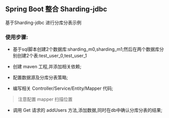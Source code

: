 ## Spring Boot 整合 Sharding-jdbc

基于Sharding-jdbc 进行分库分表示例

### 使用步骤:

* 基于sql脚本创建2个数据库:sharding_m0,sharding_m1;然后在两个数据库分别创建2个表:test_user_0,test_user_1

* 创建 maven 工程,并添加相关依赖;

* 配置数据源及分库分表策略;

* 编写相关 Controller/Service/Entity/Mapper 代码;

> 注意配置 mapper 扫描位置

* 调用 Get 请求的 addUsers 方法,添加数据,同时在db中确认分库分表的结果; 
